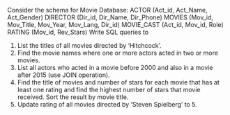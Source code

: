 Consider the schema for Movie Database:
ACTOR (Act_id, Act_Name, Act_Gender)
DIRECTOR (Dir_id, Dir_Name, Dir_Phone)
MOVIES (Mov_id, Mov_Title, Mov_Year, Mov_Lang, Dir_id)
MOVIE_CAST (Act_id, Mov_id, Role)
RATING (Mov_id,
Rev_Stars) Write SQL queries to
1. List the titles of all movies directed by ‘Hitchcock’.
2. Find the movie names where one or more actors acted in two or more movies.
3. List all actors who acted in a movie before 2000 and also in a movie after 2015
(use JOIN operation).
4. Find the title of movies and number of stars for each movie that has at least one rating
and find the highest number of stars that movie received. Sort the result by movie title.
5. Update rating of all movies directed by ‘Steven Spielberg’ to 5.
